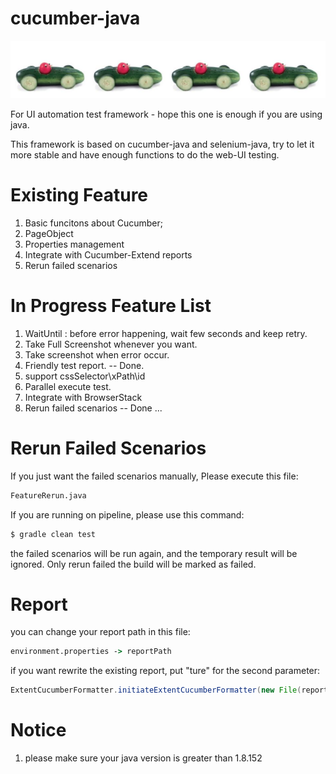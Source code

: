 # cucumber-java
![](cucumber.png?raw=true)

For UI automation test framework - hope this one is enough if you are using java.

This framework is based on cucumber-java and selenium-java, try to let it more stable and have enough functions to do the web-UI testing.

# Existing Feature
1. Basic funcitons about Cucumber;
2. PageObject
3. Properties management
4. Integrate with Cucumber-Extend reports
5. Rerun failed scenarios

# In Progress Feature List
1. WaitUntil : before error happening, wait few seconds and keep retry.
2. Take Full Screenshot whenever you want.
3. Take screenshot when error occur.
4. Friendly test report.   -- Done.
5. support cssSelector\xPath\id
6. Parallel execute test.
7. Integrate with BrowserStack
8. Rerun failed scenarios  -- Done
...


# Rerun Failed Scenarios
If you just want the failed scenarios manually, Please execute this file: 
```cmd
FeatureRerun.java
```

If you are running on pipeline, please use this command:
```cmd
$ gradle clean test
```
the failed scenarios will be run again, and the temporary result will be ignored. Only rerun failed the build will be marked as failed.

# Report
you can change your report path in this file:
```cmd
environment.properties -> reportPath
```

if you want rewrite the existing report, put "ture" for the second parameter:
```java
ExtentCucumberFormatter.initiateExtentCucumberFormatter(new File(reportPath),true);
```

# Notice
1. please make sure your java version is greater than 1.8.152


